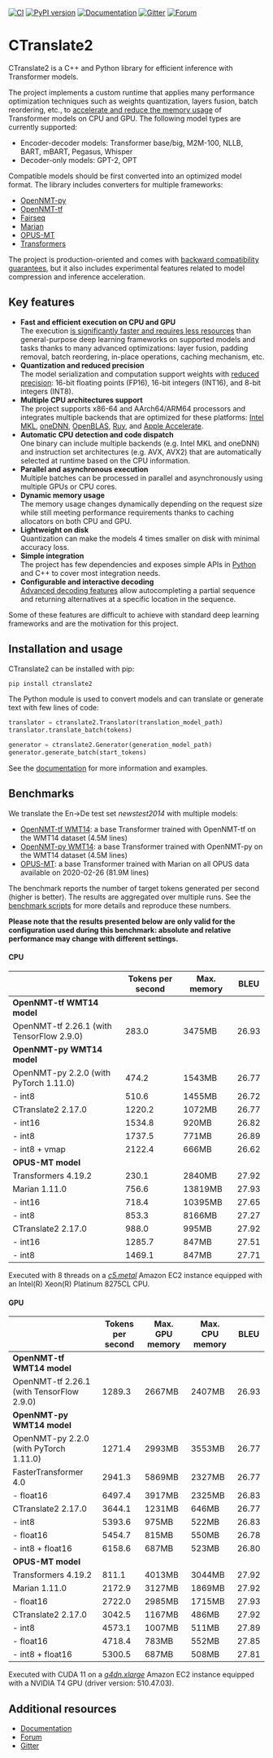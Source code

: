 [![CI](https://github.com/OpenNMT/CTranslate2/workflows/CI/badge.svg)](https://github.com/OpenNMT/CTranslate2/actions?query=workflow%3ACI) [![PyPI version](https://badge.fury.io/py/ctranslate2.svg)](https://badge.fury.io/py/ctranslate2) [![Documentation](https://img.shields.io/badge/docs-latest-blue.svg)](https://opennmt.net/CTranslate2/) [![Gitter](https://badges.gitter.im/OpenNMT/CTranslate2.svg)](https://gitter.im/OpenNMT/CTranslate2?utm_source=badge&utm_medium=badge&utm_campaign=pr-badge) [![Forum](https://img.shields.io/discourse/status?server=https%3A%2F%2Fforum.opennmt.net%2F)](https://forum.opennmt.net/)

# CTranslate2

CTranslate2 is a C++ and Python library for efficient inference with Transformer models.

The project implements a custom runtime that applies many performance optimization techniques such as weights quantization, layers fusion, batch reordering, etc., to [accelerate and reduce the memory usage](#benchmarks) of Transformer models on CPU and GPU. The following model types are currently supported:

* Encoder-decoder models: Transformer base/big, M2M-100, NLLB, BART, mBART, Pegasus, Whisper
* Decoder-only models: GPT-2, OPT

Compatible models should be first converted into an optimized model format. The library includes converters for multiple frameworks:

* [OpenNMT-py](https://opennmt.net/CTranslate2/guides/opennmt_py.html)
* [OpenNMT-tf](https://opennmt.net/CTranslate2/guides/opennmt_tf.html)
* [Fairseq](https://opennmt.net/CTranslate2/guides/fairseq.html)
* [Marian](https://opennmt.net/CTranslate2/guides/marian.html)
* [OPUS-MT](https://opennmt.net/CTranslate2/guides/opus_mt.html)
* [Transformers](https://opennmt.net/CTranslate2/guides/transformers.html)

The project is production-oriented and comes with [backward compatibility guarantees](https://opennmt.net/CTranslate2/versioning.html), but it also includes experimental features related to model compression and inference acceleration.

## Key features

* **Fast and efficient execution on CPU and GPU**<br/>The execution [is significantly faster and requires less resources](#benchmarks) than general-purpose deep learning frameworks on supported models and tasks thanks to many advanced optimizations: layer fusion, padding removal, batch reordering, in-place operations, caching mechanism, etc.
* **Quantization and reduced precision**<br/>The model serialization and computation support weights with [reduced precision](https://opennmt.net/CTranslate2/quantization.html): 16-bit floating points (FP16), 16-bit integers (INT16), and 8-bit integers (INT8).
* **Multiple CPU architectures support**<br/>The project supports x86-64 and AArch64/ARM64 processors and integrates multiple backends that are optimized for these platforms: [Intel MKL](https://software.intel.com/content/www/us/en/develop/tools/oneapi/components/onemkl.html), [oneDNN](https://github.com/oneapi-src/oneDNN), [OpenBLAS](https://www.openblas.net/), [Ruy](https://github.com/google/ruy), and [Apple Accelerate](https://developer.apple.com/documentation/accelerate).
* **Automatic CPU detection and code dispatch**<br/>One binary can include multiple backends (e.g. Intel MKL and oneDNN) and instruction set architectures (e.g. AVX, AVX2) that are automatically selected at runtime based on the CPU information.
* **Parallel and asynchronous execution**<br/>Multiple batches can be processed in parallel and asynchronously using multiple GPUs or CPU cores.
* **Dynamic memory usage**<br/>The memory usage changes dynamically depending on the request size while still meeting performance requirements thanks to caching allocators on both CPU and GPU.
* **Lightweight on disk**<br/>Quantization can make the models 4 times smaller on disk with minimal accuracy loss.
* **Simple integration**<br/>The project has few dependencies and exposes simple APIs in [Python](https://opennmt.net/CTranslate2/python/overview.html) and C++ to cover most integration needs.
* **Configurable and interactive decoding**<br/>[Advanced decoding features](https://opennmt.net/CTranslate2/decoding.html) allow autocompleting a partial sequence and returning alternatives at a specific location in the sequence.

Some of these features are difficult to achieve with standard deep learning frameworks and are the motivation for this project.

## Installation and usage

CTranslate2 can be installed with pip:

```bash
pip install ctranslate2
```

The Python module is used to convert models and can translate or generate text with few lines of code:

```python
translator = ctranslate2.Translator(translation_model_path)
translator.translate_batch(tokens)

generator = ctranslate2.Generator(generation_model_path)
generator.generate_batch(start_tokens)
```

See the [documentation](https://opennmt.net/CTranslate2) for more information and examples.

## Benchmarks

We translate the En->De test set *newstest2014* with multiple models:

* [OpenNMT-tf WMT14](https://opennmt.net/Models-tf/#translation): a base Transformer trained with OpenNMT-tf on the WMT14 dataset (4.5M lines)
* [OpenNMT-py WMT14](https://opennmt.net/Models-py/#translation): a base Transformer trained with OpenNMT-py on the WMT14 dataset (4.5M lines)
* [OPUS-MT](https://github.com/Helsinki-NLP/OPUS-MT-train/tree/master/models/en-de#opus-2020-02-26zip): a base Transformer trained with Marian on all OPUS data available on 2020-02-26 (81.9M lines)

The benchmark reports the number of target tokens generated per second (higher is better). The results are aggregated over multiple runs. See the [benchmark scripts](tools/benchmark) for more details and reproduce these numbers.

**Please note that the results presented below are only valid for the configuration used during this benchmark: absolute and relative performance may change with different settings.**

#### CPU

| | Tokens per second | Max. memory | BLEU |
| --- | --- | --- | --- |
| **OpenNMT-tf WMT14 model** | | | |
| OpenNMT-tf 2.26.1 (with TensorFlow 2.9.0) | 283.0 | 3475MB | 26.93 |
| **OpenNMT-py WMT14 model** | | | |
| OpenNMT-py 2.2.0 (with PyTorch 1.11.0) | 474.2 | 1543MB | 26.77 |
| - int8 | 510.6 | 1455MB | 26.72 |
| CTranslate2 2.17.0 | 1220.2 | 1072MB | 26.77 |
| - int16 | 1534.8 | 920MB | 26.82 |
| - int8 | 1737.5 | 771MB | 26.89 |
| - int8 + vmap | 2122.4 | 666MB | 26.62 |
| **OPUS-MT model** | | | |
| Transformers 4.19.2 | 230.1 | 2840MB | 27.92 |
| Marian 1.11.0 | 756.6 | 13819MB | 27.93 |
| - int16 | 718.4 | 10395MB | 27.65 |
| - int8 | 853.3 | 8166MB | 27.27 |
| CTranslate2 2.17.0 | 988.0 | 995MB | 27.92 |
| - int16 | 1285.7 | 847MB | 27.51 |
| - int8 | 1469.1 | 847MB | 27.71 |

Executed with 8 threads on a [*c5.metal*](https://aws.amazon.com/ec2/instance-types/c5/) Amazon EC2 instance equipped with an Intel(R) Xeon(R) Platinum 8275CL CPU.

#### GPU

| | Tokens per second | Max. GPU memory | Max. CPU memory | BLEU |
| --- | --- | --- | --- | --- |
| **OpenNMT-tf WMT14 model** | | | | |
| OpenNMT-tf 2.26.1 (with TensorFlow 2.9.0) | 1289.3 | 2667MB | 2407MB | 26.93 |
| **OpenNMT-py WMT14 model** | | | | |
| OpenNMT-py 2.2.0 (with PyTorch 1.11.0) | 1271.4 | 2993MB | 3553MB | 26.77 |
| FasterTransformer 4.0 | 2941.3 | 5869MB | 2327MB | 26.77 |
| - float16 | 6497.4 | 3917MB | 2325MB | 26.83 |
| CTranslate2 2.17.0 | 3644.1 | 1231MB | 646MB | 26.77 |
| - int8 | 5393.6 | 975MB | 522MB | 26.83 |
| - float16 | 5454.7 | 815MB | 550MB | 26.78 |
| - int8 + float16 | 6158.6 | 687MB | 523MB | 26.80 |
| **OPUS-MT model** | | | | |
| Transformers 4.19.2 | 811.1 | 4013MB | 3044MB | 27.92 |
| Marian 1.11.0 | 2172.9 | 3127MB | 1869MB | 27.92 |
| - float16 | 2722.0 | 2985MB | 1715MB | 27.93 |
| CTranslate2 2.17.0 | 3042.5 | 1167MB | 486MB | 27.92 |
| - int8 | 4573.1 | 1007MB | 511MB | 27.89 |
| - float16 | 4718.4 | 783MB | 552MB | 27.85 |
| - int8 + float16 | 5300.5 | 687MB | 508MB | 27.81 |

Executed with CUDA 11 on a [*g4dn.xlarge*](https://aws.amazon.com/ec2/instance-types/g4/) Amazon EC2 instance equipped with a NVIDIA T4 GPU (driver version: 510.47.03).

## Additional resources

* [Documentation](https://opennmt.net/CTranslate2)
* [Forum](https://forum.opennmt.net)
* [Gitter](https://gitter.im/OpenNMT/CTranslate2)
